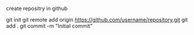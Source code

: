 create repositry in github

git init
git remote add origin https://github.com/username/repository.git
git add .
git commit -m "Initial commit"
